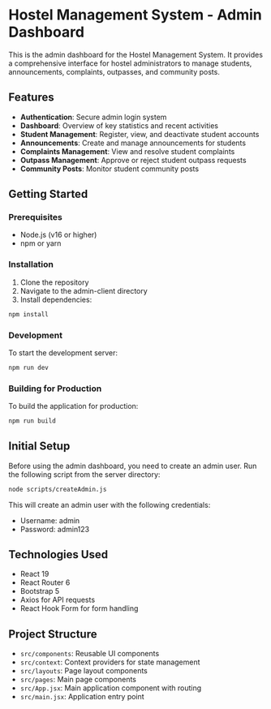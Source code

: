 # Hostel Management System - Admin Dashboard

This is the admin dashboard for the Hostel Management System. It provides a comprehensive interface for hostel administrators to manage students, announcements, complaints, outpasses, and community posts.

## Features

- **Authentication**: Secure admin login system
- **Dashboard**: Overview of key statistics and recent activities
- **Student Management**: Register, view, and deactivate student accounts
- **Announcements**: Create and manage announcements for students
- **Complaints Management**: View and resolve student complaints
- **Outpass Management**: Approve or reject student outpass requests
- **Community Posts**: Monitor student community posts

## Getting Started

### Prerequisites

- Node.js (v16 or higher)
- npm or yarn

### Installation

1. Clone the repository
2. Navigate to the admin-client directory
3. Install dependencies:

```bash
npm install
```

### Development

To start the development server:

```bash
npm run dev
```

### Building for Production

To build the application for production:

```bash
npm run build
```

## Initial Setup

Before using the admin dashboard, you need to create an admin user. Run the following script from the server directory:

```bash
node scripts/createAdmin.js
```

This will create an admin user with the following credentials:
- Username: admin
- Password: admin123

## Technologies Used

- React 19
- React Router 6
- Bootstrap 5
- Axios for API requests
- React Hook Form for form handling

## Project Structure

- `src/components`: Reusable UI components
- `src/context`: Context providers for state management
- `src/layouts`: Page layout components
- `src/pages`: Main page components
- `src/App.jsx`: Main application component with routing
- `src/main.jsx`: Application entry point
